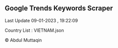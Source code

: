 

## Google Trends Keywords Scraper 
 
Last Update 09-01-2023 , 19:22:09

Country List :
VIETNAM.json



© Abdul Muttaqin 
